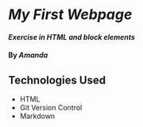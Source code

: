 # _My First Webpage_

#### _Exercise in HTML and block elements_

#### By _**Amanda**_

## Technologies Used

* HTML
* Git Version Control
* Markdown
